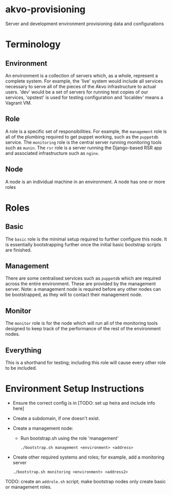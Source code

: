 akvo-provisioning
=================

Server and development environment provisioning data and configurations


Terminology
===

Environment
---

An environment is a collection of servers which, as a whole, represent a complete system. For example, the 'live' system would include all services necessary to serve all of the pieces of the Akvo infrastructure to actual users. 'dev' would be a set of servers for running test copies of our services, 'opstest' is used for testing configuration and 'localdev' means a Vagrant VM.

Role
---
A role is a specific set of responsibilities. For example, the `management` role is all of the plumbing required to get puppet working, such as the `puppetdb` service. The `monitoring` role is the central server running monitoring tools such as `munin`. The `rsr` role is a server running the Django-based RSR app and associated infrastructure such as `nginx`.

Node
---
A node is an individual machine in an environment. A node has one or more roles

Roles
===

Basic
---
The `basic` role is the minimal setup required to further configure this node. It is essentially bootstrapping further once the initial basic bootstrap scripts are finished.

Management
---
There are some centralised services such as `puppetdb` which are required across the entire environment. These are provided by the management server. Note: a management node is required before any other nodes can be bootstrapped, as they will to contact their management node.

Monitor
---
The `monitor` role is for the node which will run all of the monitoring tools designed to keep track of the performance of the rest of the environment nodes.

Everything
---
This is a shorthand for testing; including this role will cause every other role to be included.

Environment Setup Instructions
===
* Ensure the correct config is in [TODO: set up heira and include info here]

* Create a subdomain, if one doesn't exist.

* Create a management node:
	* Run bootstrap.sh using the role 'management'

		```
		./bootstrap.sh management <environment> <address>
		```
		
* Create other required systems and roles; for example, add a monitoring server
	```
	./bootstrap.sh monitoring <environment> <address2>
	```
	
TODO: create an `addrole.sh` script; make bootstrap nodes only create basic or management roles.
